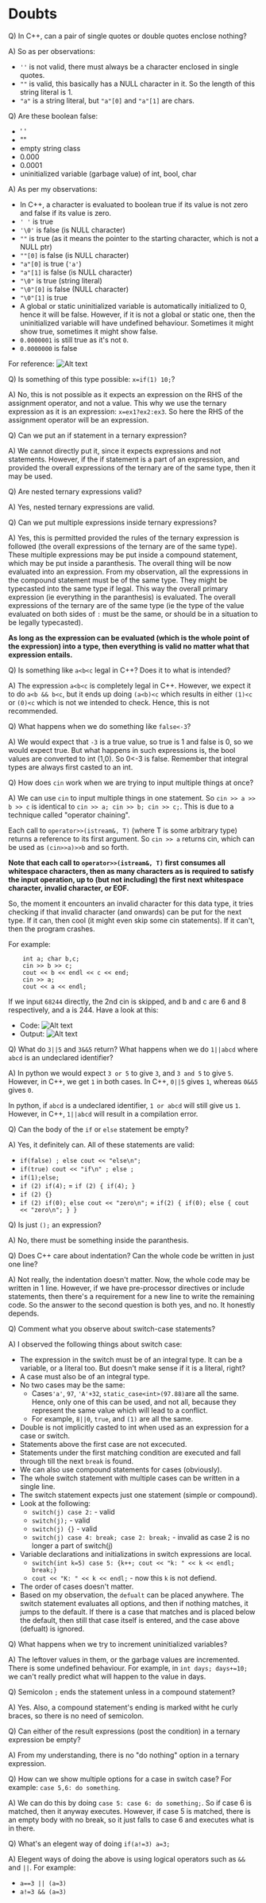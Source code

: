 # Doubts

Q) In C++, can a pair of single quotes or double quotes enclose nothing?

A) So as per observations:
- `''` is not valid, there must always be a character enclosed in single quotes.
- `""` is valid, this basically has a NULL character in it. So the length of this string literal is 1.
- `"a"` is a string literal, but `"a"[0]` and `"a"[1]` are chars.

Q) Are these boolean false:
- ' '
- ""
- empty string class
- 0.000
- 0.0001
- uninitialized variable (garbage value) of int, bool, char

A) As per my observations:
- In C++, a character is evaluated to boolean true if its value is not zero and false if its value is zero. 
- `' '` is true
- `'\0'` is false (is NULL character)
- `""` is true (as it means the pointer to the starting character, which is not a NULL ptr)
- `""[0]` is false (is NULL character)
- `"a"[0]` is true (`'a'`)
- `"a"[1]` is false (is NULL character)
- `"\0"` is true (string literal)
- `"\0"[0]` is false (NULL character)
- `"\0"[1]` is true
- A global or static uninitialized variable is automatically initialized to 0, hence it will be false. However, if it is not a global or static one, then the uninitialized variable will have undefined behaviour. Sometimes it might show true, sometimes it might show false.
- `0.0000001` is still true as it's not `0`.
- `0.0000000` is false

For reference: ![Alt text](image.png)

Q) Is something of this type possible: `x=if(1) 10;`?

A) No, this is not possible as it expects an expression on the RHS of the assignment operator, and not a value. This why we use the ternary expression as it is an expression: `x=ex1?ex2:ex3`. So here the RHS of the assignment operator will be an expression.

Q) Can we put an if statement in a ternary expression?

A) We cannot directly put it, since it expects expressions and not statements. However, if the if statement is a part of an expression, and provided the overall expressions of the ternary are of the same type, then it may be used. 

Q) Are nested ternary expressions valid?

A) Yes, nested ternary expressions are valid.

Q) Can we put multiple expressions inside ternary expressions?

A) Yes, this is permitted provided the rules of the ternary expression is followed (the overall expressions of the ternary are of the same type). These multiple expressions may be put inside a compound statement, which may be put inside a paranthesis. The overall thing will be now evaluated into an expression. From my observation, all the expressions in the compound statement must be of the same type. They might be typecasted into the same type if legal. This way the overall primary expression (ie everything in the paranthesis) is evaluated. The overall expressions of the ternary are of the same type (ie the type of the value evaluated on both sides of `:` must be the same, or should be in a situation to be legally typecasted).

**As long as the expression can be evaluated (which is the whole point of the expression) into a type, then everything is valid no matter what that expression entails.**

Q) Is something like `a<b<c` legal in C++? Does it to what is intended?

A) The expression `a<b<c` is completely legal in C++. However, we expect it to do `a<b && b<c`, but it ends up doing `(a<b)<c` which results in either `(1)<c` or `(0)<c` which is not we intended to check. Hence, this is not recommended.

Q) What happens when we do something like `false<-3`?

A) We would expect that `-3` is a true value, so true is 1 and false is 0, so we would expect true. But what happens in such expressions is, the bool values are converted to int (1,0). So 0<-3 is false. Remember that integral types are always first casted to an int.

Q) How does `cin` work when we are trying to input multiple things at once?

A) We can use `cin` to input multiple things in one statement. So `cin >> a >>  b >> c` is identical to `cin >> a; cin >> b; cin >> c;`. This is due to a technique called "operator chaining".

Each call to `operator>>(istream&, T)` (where T is some arbitrary type) returns a reference to its first argument. So `cin >> a` returns cin, which can be used as `(cin>>a)>>b` and so forth.

**Note that each call to `operator>>(istream&, T)` first consumes all whitespace characters, then as many characters as is required to satisfy the input operation, up to (but not including) the first next whitespace character, invalid character, or EOF.**

So, the moment it encounters an invalid character for this data type, it tries checking if that invalid character (and onwards) can be put for the next type. If it can, then cool (it might even skip some cin statements). If it can't, then the program crashes.

For example: 
```
    int a; char b,c;
    cin >> b >> c;
    cout << b << endl << c << end;
    cin >> a;
    cout << a << endl;
```

If we input `68244` directly, the 2nd cin is skipped, and b and c are 6 and 8 respectively, and a is 244.
Have a look at this: 
- Code: ![Alt text](image-2.png)
- Output: ![Alt text](image-1.png)

Q) What do `3||5` and `3&&5` return? What happens when we do `1||abcd` where `abcd` is an undeclared identifier?

A) In python we would expect `3 or 5` to give `3`, and `3 and 5` to give `5`. However, in C++, we get `1` in both cases. In C++, `0||5` gives `1`, whereas `0&&5` gives `0`.

In python, if `abcd` is a undeclared identifier, `1 or abcd` will still give us `1`. However, in C++, `1||abcd` will result in a compilation error.

Q) Can the body of the `if` or `else` statement be empty?

A) Yes, it definitely can. All of these statements are valid:

- `if(false) ; else cout << "else\n";`
- `if(true) cout << "if\n" ; else ;` 
- `if(1);else;`
- `if (2) if(4);` = `if (2) { if(4); }`
- `if (2) {}`
- `if (2) if(0); else cout << "zero\n";` = `if(2) { if(0); else { cout << "zero\n"; } }`

Q) Is just `();` an expression?

A) No, there must be something inside the paranthesis.

Q) Does C++ care about indentation? Can the whole code be written in just one line?

A) Not really, the indentation doesn't matter. Now, the whole code may be written in 1 line. However, if we have pre-processor directives or include statements, then there's a requirement for a new line to write the remaining code. So the answer to the second question is both yes, and no. It honestly depends.

Q) Comment what you observe about switch-case statements?

A) I observed the following things about switch case:
- The expression in the switch must be of an integral type. It can be a variable, or a literal too. But doesn't make sense if it is a literal, right?
- A case must also be of an integral type.
- No two cases may be the same:
    - Cases`'a'`, `97`, `'A'+32`, `static_case<int>(97.88)`are all the same. Hence, only one of this can be used, and not all, because they represent the same value which will lead to a conflict.
    - For example, `8||0`, `true`, and `(1)` are all the same.
- Double is not implicitly casted to int when used as an expression for a case or switch.
- Statements above the first case are not excecuted.
- Statements under the first matching condition are executed and fall through till the next `break` is found.
- We can also use compound statements for cases (obviously).
- The whole switch statement with multiple cases can be written in a single line.
- The switch statement expects just one statement (simple or compound).
- Look at the following:
    - `switch(j) case 2:` - valid
    - `switch(j);` - valid
    - `switch(j) {}` - valid
    - `switch(j) case 4: break; case 2: break;` - invalid as case 2 is no longer a part of switch(j)
- Variable declarations and initializations in switch expressions are local.
    - `switch(int k=5) case 5: {k++; cout << "k: " << k << endl; break;}`
    - `cout << "K: " << k << endl;` - now this `k` is not defiend.
- The order of cases doesn't matter.
- Based on my observation, the `defualt` can be placed anywhere. The switch statement evaluates all options, and then if nothing matches, it jumps to the default. If there is a case that matches and is placed below the default, then still that case itself is entered, and the case above (defualt) is ignored.

Q) What happens when we try to increment uninitialized variables?

A) The leftover values in them, or the garbage values are incremented. There is some undefined behaviour. For example, in `int days; days+=10;` we can't really predict what will happen to the value in days.

Q) Semicolon `;` ends the statement unless in a compound statement?

A) Yes. Also, a compound statement's ending is marked witht he curly braces, so there is no need of semicolon.

Q) Can either of the result expressions (post the condition) in a ternary expression be empty?

A) From my understanding, there is no "do nothing" option in a ternary expression.

Q) How can we show multiple options for a case in switch case? For example: `case 5,6: do something`.

A) We can do this by doing `case 5: case 6: do something;`. So if case 6 is matched, then it anyway executes. However, if case 5 is matched, there is an empty body with no break, so it just falls to case 6 and executes what is in there.

Q) What's an elegent way of doing `if(a!=3) a=3;`

A) Elegent ways of doing the above is using logical operators such as `&&` and `||`. For example:
- `a==3 || (a=3)`
- `a!=3 && (a=3)`

<!-- Q) Can we give escape sequences as integers? "\12" -->
